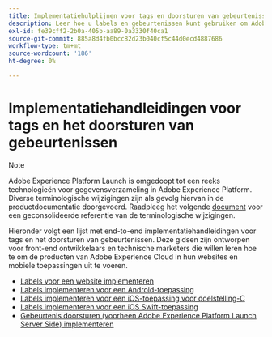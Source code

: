 ```yaml
---
title: Implementatiehulplijnen voor tags en doorsturen van gebeurtenissen
description: Leer hoe u labels en gebeurtenissen kunt gebruiken om Adobe Experience Cloud-producten te implementeren in uw websites en mobiele toepassingen.
exl-id: fe39cff2-2b0a-405b-aa89-0a3330f40ca1
source-git-commit: 885a8d4fb0bcc82d23b040cf5c44d0ecd4887686
workflow-type: tm+mt
source-wordcount: '186'
ht-degree: 0%

---
```


# Implementatiehandleidingen voor tags en het doorsturen van gebeurtenissen

>[!NOTE]
>
>Adobe Experience Platform Launch is omgedoopt tot een reeks technologieën voor gegevensverzameling in Adobe Experience Platform. Diverse terminologische wijzigingen zijn als gevolg hiervan in de productdocumentatie doorgevoerd. Raadpleeg het volgende [document](../term-updates.md) voor een geconsolideerde referentie van de terminologische wijzigingen.

Hieronder volgt een lijst met end-to-end implementatiehandleidingen voor tags en het doorsturen van gebeurtenissen. Deze gidsen zijn ontworpen voor front-end ontwikkelaars en technische marketers die willen leren hoe te om de producten van Adobe Experience Cloud in hun websites en mobiele toepassingen uit te voeren.

* [Labels voor een website implementeren](https://experienceleague.adobe.com/docs/platform-learn/implement-in-websites/overview.html)
* [Labels implementeren voor een Android-toepassing](https://experienceleague.adobe.com/docs/platform-learn/implement-in-mobile-android-apps/overview.html)
* [Labels implementeren voor een iOS-toepassing voor doelstelling-C](https://experienceleague.adobe.com/docs/platform-learn/implement-in-mobile-ios-objective-c-apps/overview.html)
* [Labels implementeren voor een iOS Swift-toepassing](https://experienceleague.adobe.com/docs/platform-learn/implement-in-mobile-ios-swift-apps/overview.html)
* [Gebeurtenis doorsturen (voorheen Adobe Experience Platform Launch Server Side) implementeren](https://experienceleague.adobe.com/docs/platform-learn/data-collection/event-forwarding/overview.html)
